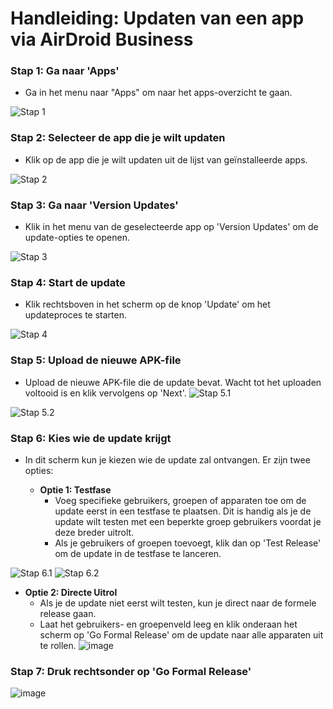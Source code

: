 # Handleiding: Updaten van een app via AirDroid Business

### Stap 1: Ga naar 'Apps'
- Ga in het menu naar "Apps" om naar het apps-overzicht te gaan.

![Stap 1](https://github.com/user-attachments/assets/3c4e26c8-d5e1-4478-9ea7-88016f699afe)

### Stap 2: Selecteer de app die je wilt updaten
- Klik op de app die je wilt updaten uit de lijst van geïnstalleerde apps.

![Stap 2](https://github.com/user-attachments/assets/514e3db8-0d1b-4099-bc8d-e3b773903c49)

### Stap 3: Ga naar 'Version Updates'
- Klik in het menu van de geselecteerde app op 'Version Updates' om de update-opties te openen.

![Stap 3](https://github.com/user-attachments/assets/584681e0-01bb-43dc-bb64-bc1f92649559)

### Stap 4: Start de update
- Klik rechtsboven in het scherm op de knop 'Update' om het updateproces te starten.

![Stap 4](https://github.com/user-attachments/assets/bab1c3f1-03fc-40e2-92c5-d6affae376f7)

### Stap 5: Upload de nieuwe APK-file
- Upload de nieuwe APK-file die de update bevat. Wacht tot het uploaden voltooid is en klik vervolgens op 'Next'.
![Stap 5.1](https://github.com/user-attachments/assets/c7c0767b-b28e-4704-aff0-bf5110eecc6f)

![Stap 5.2](https://github.com/user-attachments/assets/a6ee7189-2b06-454e-9787-6a1abec34752)

### Stap 6: Kies wie de update krijgt
- In dit scherm kun je kiezen wie de update zal ontvangen. Er zijn twee opties:

  - **Optie 1: Testfase**
    - Voeg specifieke gebruikers, groepen of apparaten toe om de update eerst in een testfase te plaatsen. Dit is handig als je de update wilt testen met een beperkte groep gebruikers voordat je deze breder uitrolt.
    - Als je gebruikers of groepen toevoegt, klik dan op 'Test Release' om de update in de testfase te lanceren.

![Stap 6.1](https://github.com/user-attachments/assets/cba53eea-04a1-46be-9977-f4ced849d9ab)
![Stap 6.2](https://github.com/user-attachments/assets/f535ac1d-2b99-4019-aa18-26888991bde8)

  - **Optie 2: Directe Uitrol**
    - Als je de update niet eerst wilt testen, kun je direct naar de formele release gaan.
    - Laat het gebruikers- en groepenveld leeg en klik onderaan het scherm op 'Go Formal Release' om de update naar alle apparaten uit te rollen.
![image](https://github.com/user-attachments/assets/131a2e8a-2711-42bb-93aa-a013aaad161d)

### Stap 7: Druk rechtsonder op 'Go Formal Release'
![image](https://github.com/user-attachments/assets/d97c0ff0-e1c0-4592-8ad3-0107f74ddc99)


